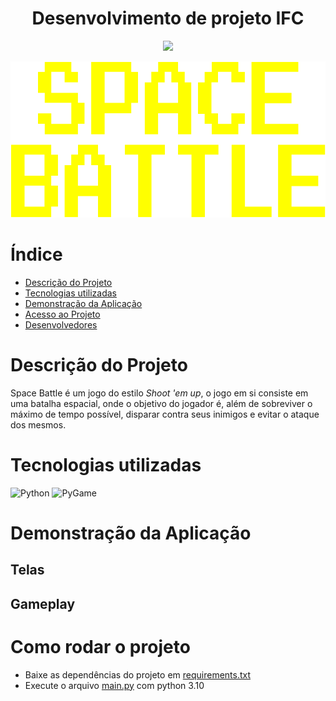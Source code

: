 <h1 align="center">Desenvolvimento de projeto IFC</h1>

<p align="center">
  <img src="http://img.shields.io/static/v1?label=STATUS&message=FINALIZADO&color=GREEN&style=for-the-badge"/>
</p>

<p align="center">
  <img src="/assets/images/default/logo.png" alt="Logo Space Battle" height="250"/>
</p>

# Índice 

* [Descrição do Projeto](#descrição-do-projeto)
* [Tecnologias utilizadas](#tecnologias-utilizadas)
* [Demonstração da Aplicação](#demonstração-da-aplicação)
* [Acesso ao Projeto](#acesso-ao-projeto)
* [Desenvolvedores](#desenvolvedores)


# Descrição do Projeto

Space Battle é um jogo do estilo <i>Shoot 'em up</i>, o jogo em si consiste em uma batalha espacial, onde o objetivo do jogador é, além de sobreviver o máximo de tempo possível, disparar contra seus inimigos e evitar o ataque dos mesmos.

# Tecnologias utilizadas

![Python](https://img.shields.io/badge/Python-3.10-brightgreen)
![PyGame](https://img.shields.io/badge/PyGame-2.1.2-brightgreen)

# Demonstração da Aplicação

## Telas

## Gameplay

# Como rodar o projeto

* Baixe as dependências do projeto em [requirements.txt](requirements.txt)
* Execute o arquivo [main.py](main.py) com python 3.10
  

